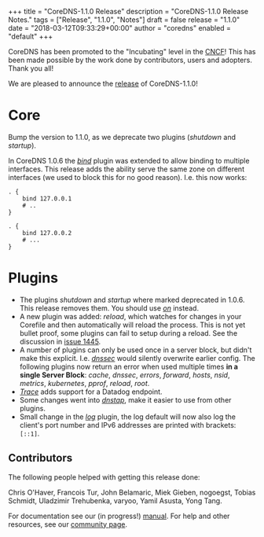+++
title = "CoreDNS-1.1.0 Release"
description = "CoreDNS-1.1.0 Release Notes."
tags = ["Release", "1.1.0", "Notes"]
draft = false
release = "1.1.0"
date = "2018-03-12T09:33:29+00:00"
author = "coredns"
enabled = "default"
+++

CoreDNS has been promoted to the "Incubating" level in the [CNCF](https://www.cncf.io/projects/)!
This has been made possible by the work done by contributors, users and adopters. Thank you all!

We are pleased to announce the [release](https://github.com/coredns/coredns/releases/tag/v1.1.0) of
CoreDNS-1.1.0!

# Core

Bump the version to 1.1.0, as we deprecate two plugins (*shutdown* and *startup*).

In CoreDNS 1.0.6 the [*bind*](/plugins/bind) plugin was extended to allow binding to multiple
interfaces. This release adds the ability serve the same zone on different interfaces (we used to
block this for no good reason). I.e. this now works:

```
. {
    bind 127.0.0.1
    # ..
}

. {
    bind 127.0.0.2
    # ...
}
```

# Plugins

* The plugins *shutdown* and *startup* where marked deprecated in 1.0.6. This release removes them. You should use [*on*](/explugins/on) instead.
* A new plugin was added: *reload*, which watches for changes in your Corefile and then automatically will reload the process. This is not yet bullet proof, some plugins can fail to setup during a reload. See the discussion in [issue 1445](https://github.com/coredns/coredns/issues/1455).
* A number of plugins can only be used once in a server block, but didn't make this explicit. I.e. [*dnssec*](/plugins/dnssec) would silently overwrite earlier config. The following plugins now return an error when used multiple times **in a single Server Block**:
*cache*,
*dnssec*,
*errors*,
*forward*,
*hosts*,
*nsid*,
*metrics*,
*kubernetes*,
*pprof*,
*reload*,
*root*.
* [*Trace*](/plugins/trace) adds support for a Datadog endpoint.
* Some changes went into [*dnstap*](/plugins/dnstap), make it easier to use from other plugins.
* Small change in the [*log*](/plugin/log) plugin, the log default will now also log the client's
  port number and IPv6 addresses are printed with brackets: `[::1]`.

## Contributors

The following people helped with getting this release done:

Chris O'Haver,
Francois Tur,
John Belamaric,
Miek Gieben,
nogoegst,
Tobias Schmidt,
Uladzimir Trehubenka,
varyoo,
Yamil Asusta,
Yong Tang.

For documentation see our (in progress!) [manual](/manual). For help and other resources, see our
[community page](https://coredns.io/community/).

